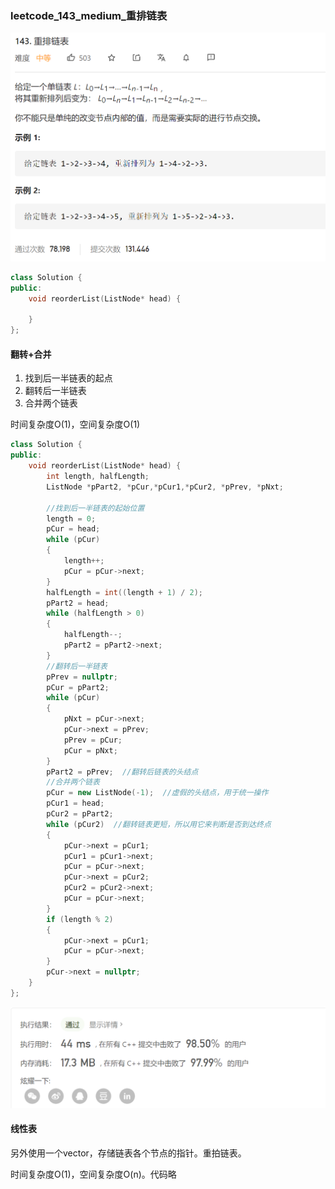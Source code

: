 ### leetcode_143_medium_重排链表

![image-20210129110125278](leetcode_143_medium_重排链表.assets/image-20210129110125278.png)

```c++
class Solution {
public:
    void reorderList(ListNode* head) {
        
    }
};
```

#### 翻转+合并

1. 找到后一半链表的起点
2. 翻转后一半链表
3. 合并两个链表

时间复杂度O(1)，空间复杂度O(1)

```c++
class Solution {
public:
	void reorderList(ListNode* head) {
		int length, halfLength;
		ListNode *pPart2, *pCur,*pCur1,*pCur2, *pPrev, *pNxt;

		//找到后一半链表的起始位置
		length = 0;
		pCur = head;
		while (pCur)
		{
			length++;
			pCur = pCur->next;
		}
		halfLength = int((length + 1) / 2);
		pPart2 = head;
		while (halfLength > 0)
		{
			halfLength--;
			pPart2 = pPart2->next;
		}
		//翻转后一半链表
		pPrev = nullptr;
		pCur = pPart2;
		while (pCur)
		{
			pNxt = pCur->next;
			pCur->next = pPrev;
			pPrev = pCur;
			pCur = pNxt;
		}
		pPart2 = pPrev;  //翻转后链表的头结点
		//合并两个链表
		pCur = new ListNode(-1);  //虚假的头结点，用于统一操作
		pCur1 = head;
		pCur2 = pPart2;
		while (pCur2)  //翻转链表更短，所以用它来判断是否到达终点
		{
			pCur->next = pCur1;
			pCur1 = pCur1->next;
			pCur = pCur->next;
			pCur->next = pCur2;
			pCur2 = pCur2->next;
			pCur = pCur->next;
		}
		if (length % 2)
		{
			pCur->next = pCur1;
			pCur = pCur->next;
		}
		pCur->next = nullptr;
	}
};
```

![image-20210129114644673](leetcode_143_medium_重排链表.assets/image-20210129114644673.png)

#### 线性表

另外使用一个vector，存储链表各个节点的指针。重拍链表。

时间复杂度O(1)，空间复杂度O(n)。代码略